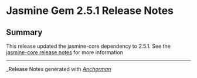 # Jasmine Gem 2.5.1 Release Notes

## Summary

This release updated the jasmine-core dependency to 2.5.1. See the
[jasmine-core release notes](https://github.com/jasmine/jasmine/blob/master/release_notes/2.5.1.md)
for more information


------

_Release Notes generated with _[Anchorman](http://github.com/infews/anchorman)_
